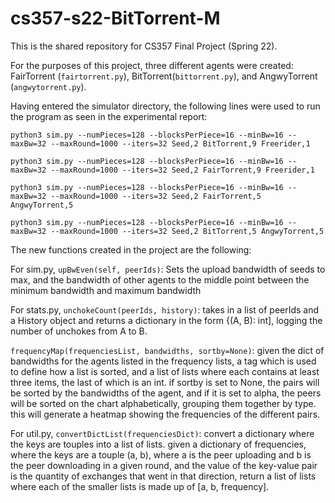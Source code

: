 # cs357-s22-BitTorrent-M
This is the shared repository for CS357 Final Project (Spring 22).

For the purposes of this project, three different agents were created: FairTorrent (``fairtorrent.py``), BitTorrent(``bittorrent.py``), and AngwyTorrent (``angwytorrent.py``).

Having entered the simulator directory, the following lines were used to run the program as seen in the experimental report:

``python3 sim.py --numPieces=128 --blocksPerPiece=16 --minBw=16 --maxBw=32 --maxRound=1000 --iters=32 Seed,2 BitTorrent,9 Freerider,1``

``python3 sim.py --numPieces=128 --blocksPerPiece=16 --minBw=16 --maxBw=32 --maxRound=1000 --iters=32 Seed,2 FairTorrent,9 Freerider,1``

``python3 sim.py --numPieces=128 --blocksPerPiece=16 --minBw=16 --maxBw=32 --maxRound=1000 --iters=32 Seed,2 FairTorrent,5 AngwyTorrent,5``

``python3 sim.py --numPieces=128 --blocksPerPiece=16 --minBw=16 --maxBw=32 --maxRound=1000 --iters=32 Seed,2 BitTorrent,5 AngwyTorrent,5``

The new functions created in the project are the following:

For sim.py, ``upBwEven(self, peerIds)``: Sets the upload bandwidth of seeds to max, and the bandwidth of other agents to the middle point between the minimum bandwidth and maximum bandwidth

For stats.py,
``unchokeCount(peerIds, history)``: takes in a list of peerIds and a History object and returns a dictionary in the form {(A, B): int], logging the number of unchokes from A to B.

``frequencyMap(frequenciesList, bandwidths, sortby=None)``: given the dict of bandwidths for the agents listed in the frequency lists, a tag which is used to define how a list is sorted, and a list of lists where each contains at least three items, the last of which is an int. if sortby is set to None, the pairs will be sorted by the bandwidths of the agent, and if it is set to alpha, the peers will be sorted on the chart alphabetically, grouping them together by type. this will generate a heatmap showing the frequencies of the different pairs.

For util.py,
``convertDictList(frequenciesDict)``: convert a dictionary where the keys are touples into a list of lists. given a dictionary of frequencies, where the keys are a touple (a, b), where a is the peer uploading and b is the peer downloading in a given round, and the value of the key-value pair is the quantity of exchanges that went in that direction, return a list of lists where each of the smaller lists is made up of [a, b, frequency].
